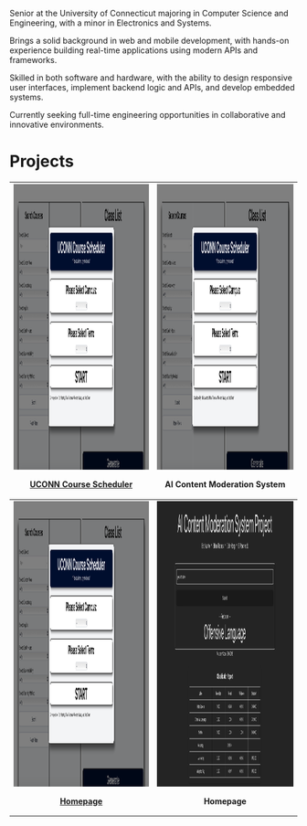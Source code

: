 Senior at the University of Connecticut majoring in Computer Science and Engineering, with a minor in Electronics and Systems.

Brings a solid background in web and mobile development, with hands-on experience building real-time applications using modern APIs and frameworks.

Skilled in both software and hardware, with the ability to design responsive user interfaces, implement backend logic and APIs, and develop embedded systems.

Currently seeking full-time engineering opportunities in collaborative and innovative environments.


<h1>Projects</h1>


| <div align="center"><img src="images/UCONN-course-scheduler.png" width="500" height="500"><br/><p><a href="https://github.com/EricAsante3/UCONN-course-scheduler.git"><b>UCONN Course Scheduler</b></a></p></div> | <div align="center"><img src="images/UCONN-course-scheduler.png" width="500" height="500"><br/><p><b>AI Content Moderation System</b></p></div> |
| ------------------------------------------------------------------------------------------------ | -------------------------------------------------------------------------------------------- |
| <div align="center"><img src="/homepage.png" width="500" height="500"><br/><p><a href="https://github.com/EricAsante3/UCONN-course-scheduler.git"><b>Homepage</b></a></p></div> | <div align="center"><img src="/s1.jpg" width="500" height="500"><br/><p><b>Homepage</b></p></div> |
